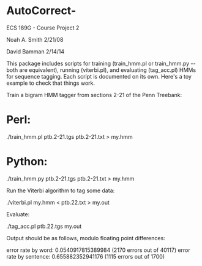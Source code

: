 # AutoCorrect-
ECS 189G - Course Project 2

Noah A. Smith
2/21/08

David Bamman
2/14/14

This package includes scripts for training (train_hmm.pl or train_hmm.py -- both are equivalent), running (viterbi.pl), and evaluating (tag_acc.pl) HMMs for sequence tagging.  Each script is documented on its own.  Here's a toy example to check that things work.

Train a bigram HMM tagger from sections 2-21 of the Penn Treebank:

  # Perl:
  ./train_hmm.pl ptb.2-21.tgs ptb.2-21.txt > my.hmm

  # Python:
  ./train_hmm.py ptb.2-21.tgs ptb.2-21.txt > my.hmm

Run the Viterbi algorithm to tag some data:

  ./viterbi.pl my.hmm < ptb.22.txt > my.out

Evaluate:

  ./tag_acc.pl ptb.22.tgs my.out

Output should be as follows, modulo floating point differences:

error rate by word:      0.0540917815389984 (2170 errors out of 40117)
error rate by sentence:  0.655882352941176 (1115 errors out of 1700)
